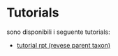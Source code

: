 # Tutorials
sono disponibili i seguente tutorials:
- [tutorial rpt (revese parent taxon)](./tut-rpt-it.md)